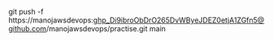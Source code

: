 git push -f https://manojawsdevops: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@github.com/manojawsdevops/practise.git main
